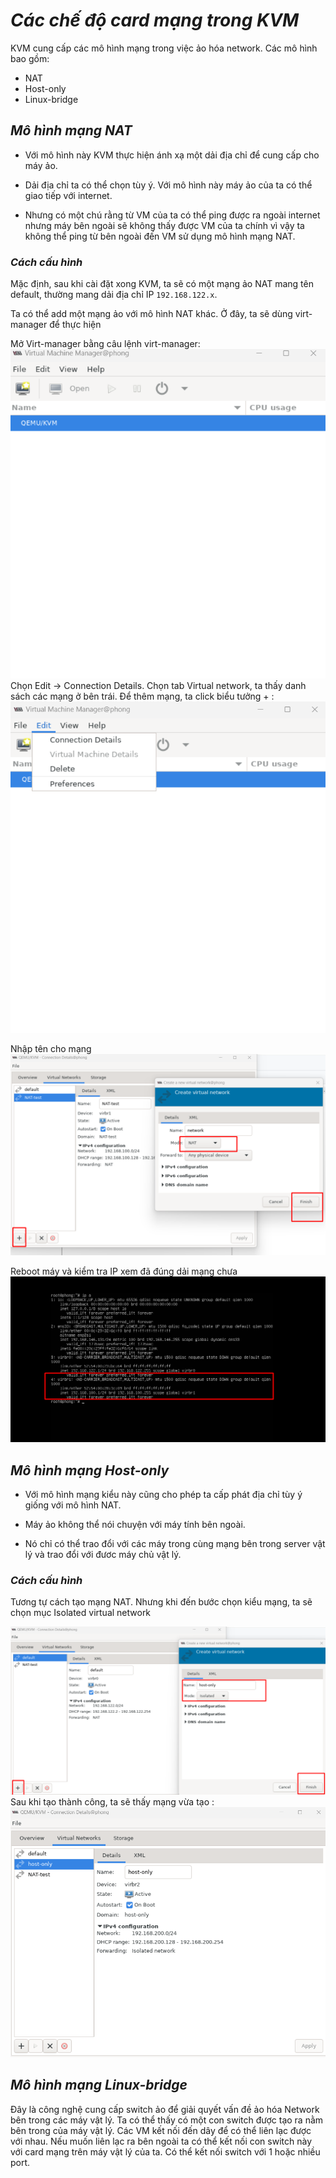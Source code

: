 # **_Các chế độ card mạng trong KVM_**

KVM cung cấp các mô hình mạng trong việc ảo hóa network. Các mô hình bao gồm:

- NAT
- Host-only
- Linux-bridge

## **_Mô hình mạng NAT_**

- Với mô hình này KVM thực hiện ánh xạ một dải địa chỉ để cung cấp cho máy ảo.

- Dải địa chỉ ta có thể chọn tùy ý. Với mô hình này máy ảo của ta có thể giao tiếp với internet.

- Nhưng có một chú rằng từ VM của ta có thể ping được ra ngoài internet nhưng máy bên ngoài sẽ không thấy được VM của ta chính vì vậy ta không thể ping từ bên ngoài đến VM sử dụng mô hình mạng NAT.

### **_Cách cấu hình_**

Mặc định, sau khi cài đặt xong KVM, ta sẽ có một mạng ảo NAT mang tên default, thường mang dải địa chỉ IP `192.168.122.x`.

Ta có thể add một mạng ảo với mô hình NAT khác. Ở đây, ta sẽ dùng virt-manager để thực hiện

Mở Virt-manager bằng câu lệnh virt-manager:
![ima](../IMG/1.png)
Chọn Edit -> Connection Details. Chọn tab Virtual network, ta thấy danh sách các mạng ở bên trái. Để thêm mạng, ta click biểu tưởng + :
![ima](../IMG/2.png)

Nhập tên cho mạng
![ima](../IMG/3.png)

Reboot máy và kiểm tra IP xem đã đúng dải mạng chưa
![ima](../IMG/4.png)

## **_Mô hình mạng Host-only_**

- Với mô hình mạng kiểu này cũng cho phép ta cấp phát địa chỉ tùy ý giống với mô hình NAT.

- Máy ảo không thể nói chuyện với máy tính bên ngoài.

- Nó chỉ có thể trao đổi với các máy trong cùng mạng bên trong server vật lý và trao đổi với đươc máy chủ vật lý.

### **_Cách cấu hình_**

Tương tự cách tạo mạng NAT. Nhưng khi đến bước chọn kiểu mạng, ta sẽ chọn mục Isolated virtual network

![ima](../IMG/5.png)
Sau khi tạo thành công, ta sẽ thấy mạng vừa tạo :
![ima](../IMG/6.png)

## **_Mô hình mạng Linux-bridge_**

Đây là công nghệ cung cấp switch ảo để giải quyết vấn đề ảo hóa Network bên trong các máy vật lý. Ta có thể thấy có một con switch được tạo ra nằm bên trong của máy vật lý.
Các VM kết nối đến dây để có thể liên lạc được với nhau. Nếu muốn liên lạc ra bên ngoài ta có thể kết nối con switch này với card mạng trên máy vật lý của ta. Có thể kết nối switch với 1 hoặc nhiều port.
